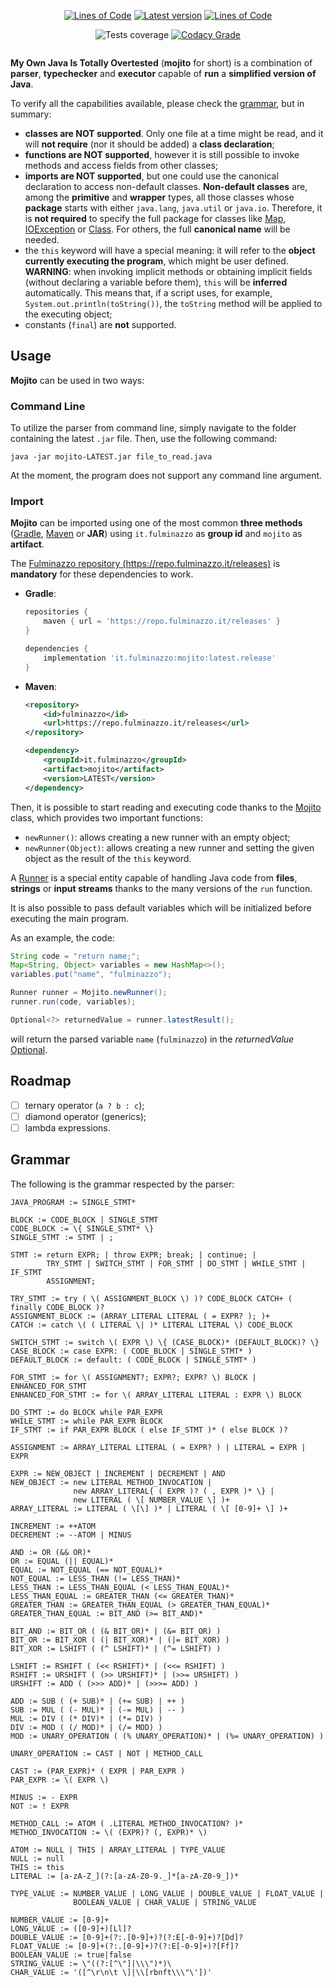 <p align="center">
    <a href="https://app.codacy.com/gh/Fulminazzo/mojito/"><img src="https://fulminazzo.it/badge/code/Fulminazzo/mojito?type=code" alt="Lines of Code" /></a>
    <a href="../../releases/latest"><img src="https://img.shields.io/github/v/release/Fulminazzo/mojito?display_name=tag&color=red" alt="Latest version" /></a>
    <a href="https://app.codacy.com/gh/Fulminazzo/mojito/"><img src="https://fulminazzo.it/badge/code/Fulminazzo/mojito?type=test" alt="Lines of Code" /></a>
</p>
<p align="center">
    <img src="https://fulminazzo.it/badge/coverage/Fulminazzo/mojito/gradle.yml" alt="Tests coverage" />
    <a href="https://app.codacy.com/gh/Fulminazzo/mojito/dashboard?utm_source=gh&utm_medium=referral&utm_content=&utm_campaign=Badge_grade"><img src="https://app.codacy.com/project/badge/Grade/c9b24e43cb7c4658975624cc9862a8d3" alt="Codacy Grade" /></a>
</p>
<p align="center">
    <img src="https://img.shields.io/badge/Yes%2C%20I%20love-writing%20tests-00aa00?style=for-the-badge&labelColor=1FE417" alt="" />
</p>

**My Own Java Is Totally Overtested** (**mojito** for short) is a combination of **parser**, **typechecker** and **executor**
capable of **run** a **simplified version of Java**.

To verify all the capabilities available, please check the [grammar](#grammar), but in summary:
- **classes are NOT supported**. Only one file at a time might be read, and it will **not require** (nor it should be added)
  a **class declaration**;
- **functions are NOT supported**, however it is still possible to invoke methods and access fields from other classes;
- **imports are NOT supported**, but one could use the canonical declaration to access non-default classes.
  **Non-default classes** are, among the **primitive** and **wrapper** types, all those classes whose **package**
  starts with either `java.lang`, `java.util` or `java.io`. Therefore, it is **not required** to specify the full
  package for classes like [Map](https://docs.oracle.com/javase/8/docs/api/java/util/Map.html),
  [IOException](https://docs.oracle.com/javase/8/docs/api/java/io/IOException.html) or
  [Class](https://docs.oracle.com/javase/8/docs/api/java/lang/Class.html).
  For others, the full **canonical name** will be needed.
- the `this` keyword will have a special meaning: it will refer to the **object currently executing the program**,
  which might be user defined. **WARNING**: when invoking implicit methods or obtaining implicit fields (without declaring
  a variable before them), `this` will be **inferred** automatically.
  This means that, if a script uses, for example, `System.out.println(toString())`, the `toString` method will be
  applied to the executing object;
- constants (`final`) are **not** supported.

## Usage

**Mojito** can be used in two ways:

### Command Line

To utilize the parser from command line, simply navigate to the folder containing the latest `.jar` file.
Then, use the following command:

```
java -jar mojito-LATEST.jar file_to_read.java
```

At the moment, the program does not support any command line argument.

### Import

**Mojito** can be imported using one of the most common **three methods** ([Gradle](https://gradle.org/),
[Maven](https://maven.apache.org/) or **JAR**) using `it.fulminazzo` as **group id** and `mojito` as **artifact**.

The [Fulminazzo repository (https://repo.fulminazzo.it/releases)](https://repo.fulminazzo.it/releases)
is **mandatory** for these dependencies to work.

- **Gradle**:

  ```groovy
  repositories {
      maven { url = 'https://repo.fulminazzo.it/releases' }
  }

  dependencies {
      implementation 'it.fulminazzo:mojito:latest.release'
  }
  ```

- **Maven**:

  ```xml
  <repository>
      <id>fulminazzo</id>
      <url>https://repo.fulminazzo.it/releases</url>
  </repository>
  ```

  ```xml
  <dependency>
      <groupId>it.fulminazzo</groupId>
      <artifact>mojito</artifact>
      <version>LATEST</version>
  </dependency>
  ```

Then, it is possible to start reading and executing code thanks to the 
[Mojito](./src/main/java/it/fulminazzo/mojito/Mojito.java) class, which provides two important functions:

- `newRunner()`: allows creating a new runner with an empty object;
- `newRunner(Object)`: allows creating a new runner and setting the given object as the result of the `this` keyword.

A [Runner](./src/main/java/it/fulminazzo/mojito/Runner.java) is a special entity capable of handling Java code
from **files**, **strings** or **input streams** thanks to the many versions of the `run` function.

It is also possible to pass default variables which will be initialized before executing the main program.

As an example, the code:

```java
String code = "return name;";
Map<String, Object> variables = new HashMap<>();
variables.put("name", "fulminazzo");

Runner runner = Mojito.newRunner();
runner.run(code, variables);

Optional<?> returnedValue = runner.latestResult();
```

will return the parsed variable `name` (`fulminazzo`) in the _returnedValue_ 
[Optional](https://docs.oracle.com/javase/8/docs/api/java/util/Optional.html).

## Roadmap

- [ ] ternary operator (`a ? b : c`);
- [ ] diamond operator (generics);
- [ ] lambda expressions.

## Grammar

The following is the grammar respected by the parser:

```
JAVA_PROGRAM := SINGLE_STMT*

BLOCK := CODE_BLOCK | SINGLE_STMT
CODE_BLOCK := \{ SINGLE_STMT* \}
SINGLE_STMT := STMT | ;

STMT := return EXPR; | throw EXPR; break; | continue; | 
        TRY_STMT | SWITCH_STMT | FOR_STMT | DO_STMT | WHILE_STMT | IF_STMT
        ASSIGNMENT;

TRY_STMT := try ( \( ASSIGNMENT_BLOCK \) )? CODE_BLOCK CATCH+ ( finally CODE_BLOCK )?
ASSIGNMENT_BLOCK := (ARRAY_LITERAL LITERAL ( = EXPR? ); )+
CATCH := catch \( ( LITERAL \| )* LITERAL LITERAL \) CODE_BLOCK

SWITCH_STMT := switch \( EXPR \) \{ (CASE_BLOCK)* (DEFAULT_BLOCK)? \}
CASE_BLOCK := case EXPR: ( CODE_BLOCK | SINGLE_STMT* )
DEFAULT_BLOCK := default: ( CODE_BLOCK | SINGLE_STMT* )

FOR_STMT := for \( ASSIGNMENT?; EXPR?; EXPR? \) BLOCK | ENHANCED_FOR_STMT
ENHANCED_FOR_STMT := for \( ARRAY_LITERAL LITERAL : EXPR \) BLOCK

DO_STMT := do BLOCK while PAR_EXPR
WHILE_STMT := while PAR_EXPR BLOCK
IF_STMT := if PAR_EXPR BLOCK ( else IF_STMT )* ( else BLOCK )?

ASSIGNMENT := ARRAY_LITERAL LITERAL ( = EXPR? ) | LITERAL = EXPR | EXPR

EXPR := NEW_OBJECT | INCREMENT | DECREMENT | AND
NEW_OBJECT := new LITERAL METHOD_INVOCATION |
              new ARRAY_LITERAL{ ( EXPR )? ( , EXPR )* \} |
              new LITERAL ( \[ NUMBER_VALUE \] )+
ARRAY_LITERAL := LITERAL ( \[\] )* | LITERAL ( \[ [0-9]+ \] )+

INCREMENT := ++ATOM
DECREMENT := --ATOM | MINUS

AND := OR (&& OR)*
OR := EQUAL (|| EQUAL)*
EQUAL := NOT_EQUAL (== NOT_EQUAL)* 
NOT_EQUAL := LESS_THAN (!= LESS_THAN)* 
LESS_THAN := LESS_THAN_EQUAL (< LESS_THAN_EQUAL)* 
LESS_THAN_EQUAL := GREATER_THAN (<= GREATER_THAN)* 
GREATER_THAN := GREATER_THAN_EQUAL (> GREATER_THAN_EQUAL)* 
GREATER_THAN_EQUAL := BIT_AND (>= BIT_AND)*

BIT_AND := BIT_OR ( (& BIT_OR)* | (&= BIT_OR) )
BIT_OR := BIT_XOR ( (| BIT_XOR)* | (|= BIT_XOR) )
BIT_XOR := LSHIFT ( (^ LSHIFT)* | (^= LSHIFT) )

LSHIFT := RSHIFT ( (<< RSHIFT)* | (<<= RSHIFT) )
RSHIFT := URSHIFT ( (>> URSHIFT)* | (>>= URSHIFT) )
URSHIFT := ADD ( (>>> ADD)* | (>>>= ADD) )

ADD := SUB ( (+ SUB)* | (+= SUB) | ++ )
SUB := MUL ( (- MUL)* | (-= MUL) | -- )
MUL := DIV ( (* DIV)* | (*= DIV) )
DIV := MOD ( (/ MOD)* | (/= MOD) )
MOD := UNARY_OPERATION ( (% UNARY_OPERATION)* | (%= UNARY_OPERATION) )

UNARY_OPERATION := CAST | NOT | METHOD_CALL

CAST := (PAR_EXPR)* ( EXPR | PAR_EXPR )
PAR_EXPR := \( EXPR \)

MINUS := - EXPR
NOT := ! EXPR

METHOD_CALL := ATOM ( .LITERAL METHOD_INVOCATION? )*
METHOD_INVOCATION := \( (EXPR)? (, EXPR)* \)

ATOM := NULL | THIS | ARRAY_LITERAL | TYPE_VALUE
NULL := null
THIS := this
LITERAL := [a-zA-Z_](?:[a-zA-Z0-9._]*[a-zA-Z0-9_])*

TYPE_VALUE := NUMBER_VALUE | LONG_VALUE | DOUBLE_VALUE | FLOAT_VALUE |
              BOOLEAN_VALUE | CHAR_VALUE | STRING_VALUE

NUMBER_VALUE := [0-9]+
LONG_VALUE := ([0-9]+)[Ll]?
DOUBLE_VALUE := [0-9]+(?:.[0-9]+)?(?:E[-0-9]+)?[Dd]?
FLOAT_VALUE := [0-9]+(?:.[0-9]+)?(?:E[-0-9]+)?[Ff]?
BOOLEAN_VALUE := true|false
STRING_VALUE := \"((?:[^\"]|\\\")*)\
CHAR_VALUE := '([^\r\n\t \]|\\[rbnft\\\"\'])'
```
